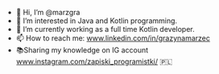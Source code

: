 - 👋 Hi, I’m @marzgra
- 👀 I’m interested in Java and Kotlin programming.
- 🌱 I’m currently working as a full time Kotlin developer.
- 📫 How to reach me: www.linkedin.com/in/grazynamarzec 
- 📚Sharing my knowledge on IG account www.instagram.com/zapiski_programistki/ 🇵🇱
